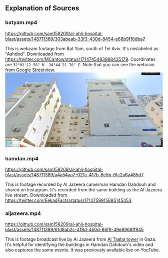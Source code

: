 ## Explanation of Sources

### batyam.mp4

https://github.com/sam158209/al-ahli-hospital-blast/assets/148711389/303abeab-33f3-430d-8454-e68b9f16dba7

This is webcam footage from Bat Yam, south of Tel Aviv. It's mislabeled as "Ashdod". Downloaded from https://twitter.com/MCantow/status/1714745483988435179. Coordinates are `32°01'12.58" N  34°44'21.76" E`. Note that you can see the webcam from Google Streetview. ![webcam](https://github.com/sam158209/al-ahli-hospital-blast/blob/main/data/extra/webcam.png)

### hamdan.mp4

https://github.com/sam158209/al-ahli-hospital-blast/assets/148711389/a4a54aa7-021c-417b-8e5b-6fc2a6a485d7

This is footage recorded by Al Jazeera camerman Hamdan Dahdouh and shared on Instagram. It's recorded from the same building as the Al Jazeera live stream. Downloaded from https://twitter.com/EekadFacts/status/1714759915695145453.

### aljazeera.mp4

https://github.com/sam158209/al-ahli-hospital-blast/assets/148711389/61d8ab2c-4f8d-4b0d-86f9-49e8968ff945

This is footage broadcast live by Al Jazeera from [Al Taaba tower](https://www.google.com/maps/place/%D9%90Al+Tabaa+Tower+%D8%A8%D8%B1%D8%AC+%D8%A7%D9%84%D8%B7%D8%A8%D8%A7%D8%B9%E2%80%AD/@31.5138807,34.4498466,3a,75y,90t/data=!3m8!1e2!3m6!1sAF1QipOWWU-Ij4VtbXKnPHQy8sUYdf0sRYr7igMl7W5I!2e10!3e12!6shttps:%2F%2Flh5.googleusercontent.com%2Fp%2FAF1QipOWWU-Ij4VtbXKnPHQy8sUYdf0sRYr7igMl7W5I%3Dw86-h114-k-no!7i6936!8i9248!4m16!1m8!3m7!1s0x14fd7f054e5) in Gaza. It's helpful for identifying the buildings in Hamdan Dahdouh's video and also captures the same events. It was previously available live on YouTube. 
